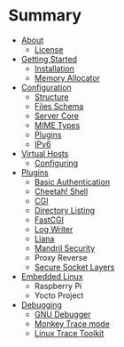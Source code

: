 # Summary

* [About](about/README.md)
    * [License](about/license.md)
* [Getting Started](getting_started/README.md)
    * [Installation](getting_started/installation.md)
    * [Memory Allocator](getting_started/memory_allocator.md)
* [Configuration](configuration/README.md)
    * [Structure](configuration/structure.md)
    * [Files Schema](configuration/files_schema.md)
    * [Server Core](configuration/server.md)
    * [MIME Types](configuration/mimetypes.md)
    * [Plugins](configuration/plugins.md)
    * [IPv6](configuration/ipv6.md)
* [Virtual Hosts](virtualhosts/README.md)
    * [Configuring](virtualhosts/configuring.md)
* [Plugins](plugins/README.md)
    * [Basic Authentication](plugins/basic_auth.md)
    * [Cheetah! Shell](plugins/cheetah_shell.md)
    * [CGI](plugins/cgi.md)
    * [Directory Listing](plugins/dirlisting.md)
    * [FastCGI](plugins/fastcgi.md)
    * [Log Writer](plugins/log_writer.md)
    * [Liana](plugins/liana.md)
    * [Mandril Security](plugins/mandril_security.md)
    * Proxy Reverse
    * [Secure Socket Layers](plugins/polarssl.md)
* [Embedded Linux](embedded/README.md)
    * Raspberry Pi
    * Yocto Project
* [Debugging](debugging/README.md)
    * [GNU Debugger](debugging/gdb.md)
    * [Monkey Trace mode](debugging/monkey_trace.md)
    * [Linux Trace Toolkit](debugging/lttng.md)
